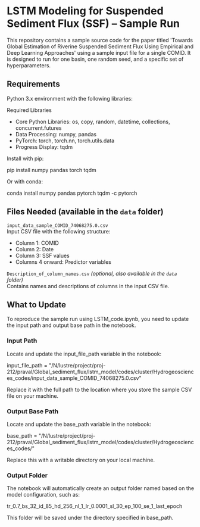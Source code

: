 # LSTM Modeling for Suspended Sediment Flux (SSF) – Sample Run

This repository contains a sample source code for the paper titled 'Towards Global Estimation of Riverine Suspended Sediment Flux Using Empirical and Deep Learning Approaches' using a sample input file for a single COMID. It is designed to run for one basin, one random seed, and a specific set of hyperparameters.

## Requirements

Python 3.x environment with the following libraries:

Required Libraries

- Core Python Libraries: os, copy, random, datetime, collections, concurrent.futures  
- Data Processing: numpy, pandas  
- PyTorch: torch, torch.nn, torch.utils.data  
- Progress Display: tqdm

Install with pip:

pip install numpy pandas torch tqdm

Or with conda:

conda install numpy pandas pytorch tqdm -c pytorch

## Files Needed (available in the `data` folder)

`input_data_sample_COMID_74068275.0.csv`  
Input CSV file with the following structure:  
- Column 1: COMID  
- Column 2: Date  
- Column 3: SSF values  
- Columns 4 onward: Predictor variables  

`Description_of_column_names.csv` *(optional, also available in the `data` folder)*  
Contains names and descriptions of columns in the input CSV file.

## What to Update

To reproduce the sample run using LSTM_code.ipynb, you need to update the input path and output base path in the notebook.

### Input Path  
Locate and update the input_file_path variable in the notebook:

input_file_path = "/N/lustre/project/proj-212/praval/Global_sediment_flux/lstm_model/codes/cluster/Hydrogeosciences_codes/input_data_sample_COMID_74068275.0.csv"

Replace it with the full path to the location where you store the sample CSV file on your machine. 

### Output Base Path  
Locate and update the base_path variable in the notebook:

base_path = "/N/lustre/project/proj-212/praval/Global_sediment_flux/lstm_model/codes/cluster/Hydrogeosciences_codes/"

Replace this with a writable directory on your local machine.

### Output Folder  
The notebook will automatically create an output folder named based on the model configuration, such as:

tr_0.7_bs_32_id_85_hd_256_nl_1_lr_0.0001_sl_30_ep_100_se_1_last_epoch

This folder will be saved under the directory specified in base_path.
